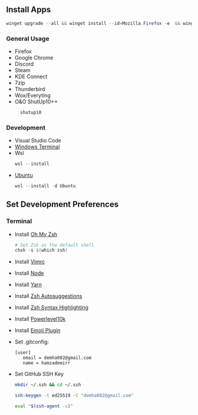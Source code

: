 ## Install Apps

```PowerShell
winget upgrade --all && winget install --id=Mozilla.Firefox -e  && winget install --id=Mozilla.Firefox.DeveloperEdition -e  && winget install --id=Microsoft.VisualStudioCode -e  && winget install --id=Google.Chrome -e  && winget install --id=Discord.Discord -e  && winget install --id=Valve.Steam -e && winget install --id=Microsoft.WindowsTerminal  -e && winget install --id=KDE.KDEConnect  -e && winget install --id=7zip.7zip  -e && winget install --id=OO-Software.ShutUp10  -e && winget install --id=Mozilla.Thunderbird  -e && winget install --id=Wox.Wox  -e && winget install -e --id=voidtools.Everything
```

### General Usage

- Firefox
- Google Chrome
- Discord
- Steam
- KDE Connect
- 7zip
- Thunderbird
- Wox/Everyting
- O&O ShutUp10++
  ```PowerShell
    shutup10
  ```
  
### Development

- Visual Studio Code
- [Windows Terminal](https://apps.microsoft.com/detail/9n0dx20hk701)
- Wsl
  ```PowerShell
  wsl --install
  ```
- [Ubuntu](https://apps.microsoft.com/detail/9pdxgncfsczv)
  ```PowerShell
  wsl --install -d Ubuntu
  ```

## Set Development Preferences

### Terminal

- Install [Oh My Zsh](https://ohmyz.sh)
  ```PowerShell
  # Set Zsh as the default shell
  chsh -s $(which zsh)
  ```
- Install [Vimrc](https://github.com/amix/vimrc)
- Install [Node](https://nodejs.org/en/)
- Install [Yarn](https://yarnpkg.com/en/docs/install)
- Install [Zsh Autosuggestions](https://github.com/zsh-users/zsh-autosuggestions/blob/master/INSTALL.md)
- Install [Zsh Syntax Highlighting](https://github.com/zsh-users/zsh-syntax-highlighting/blob/master/INSTALL.md)
- Install [Powerlevel10k](https://github.com/romkatv/powerlevel10k)
- Install [Emoji Plugin](https://github.com/ohmyzsh/ohmyzsh/tree/master/plugins/emoji)
- Set .gitconfig:
  ```
  [user]
     email = demha082@gmail.com
     name = hamzademirr
  ```

- Set GitHub SSH Key

  ```bash
  mkdir ~/.ssh && cd ~/.ssh
  ```

  ```bash
  ssh-keygen -t ed25519 -C "demha082@gmail.com"
  ```
  
  ```bash
  eval "$(ssh-agent -s)"
  ```
